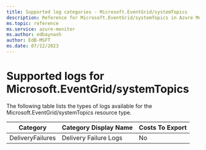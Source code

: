 ```yaml
---
title: Supported log categories - Microsoft.EventGrid/systemTopics
description: Reference for Microsoft.EventGrid/systemTopics in Azure Monitor Logs.
ms.topic: reference
ms.service: azure-monitor
ms.author: edbaynash
author: EdB-MSFT
ms.date: 07/12/2023
---
```

# Supported logs for Microsoft.EventGrid/systemTopics  
<!-- Data source : arm-->


  The following table lists the types of logs available for the Microsoft.EventGrid/systemTopics resource type.

|Category|Category Display Name|Costs To Export|
|---|---|---|
|DeliveryFailures |Delivery Failure Logs |No |


<!--Gen Date:  Wed Jul 12 2023 17:59:09 GMT+0300 (Israel Daylight Time)-->
